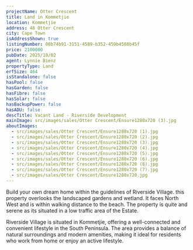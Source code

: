 ```yaml
---
projectName: Otter Crescent
title: Land in Kommetjie
location: Kommetjie
address: 48 Otter Crescent
city: Cape Town
isAddressShown: true
listingNumber: 08b74b91-3151-4589-b352-459b4588b45f
price: 2100000
pubDate: 2025/10/02
agent: Lynnie Bienz
propertyType: Land
erfSize: 464
isStandalone: false
hasPool: false
hasGarden: false
hasFibre: false
hasSolar: false
hasBackupPower: false
hasADU: false
descTitle: Vacant Land - Riverside Development
mainImage: src/images/sales/Otter Crescent/Ensure1280x720 (3).jpg
aboutImages:
  - src/images/sales/Otter Crescent/Ensure1280x720 (1).jpg
  - src/images/sales/Otter Crescent/Ensure1280x720 (2).jpg
  - src/images/sales/Otter Crescent/Ensure1280x720 (3).jpg
  - src/images/sales/Otter Crescent/Ensure1280x720 (4).jpg
  - src/images/sales/Otter Crescent/Ensure1280x720 (5).jpg
  - src/images/sales/Otter Crescent/Ensure1280x720 (6).jpg
  - src/images/sales/Otter Crescent/Ensure1280x720 (8).jpg
  - src/images/sales/Otter Crescent/Ensure1280x720 (7).jpg
  - src/images/sales/Otter Crescent/Ensure1280x720.jpg
---
```

Build your own dream home within the guidelines of Riverside Village. this property overlooks the landscaped gardens and wetland. It faces North West and is within walking distance to the beach. The property is quite and serene as its situated in a low traffic area of the Estate.

Riverside Village is situated in Kommetjie, offering a well-connected and convenient lifestyle in the South Peninsula. The area provides a balance of natural surroundings and modern amenities, making it ideal for residents who work from home or enjoy an active lifestyle.